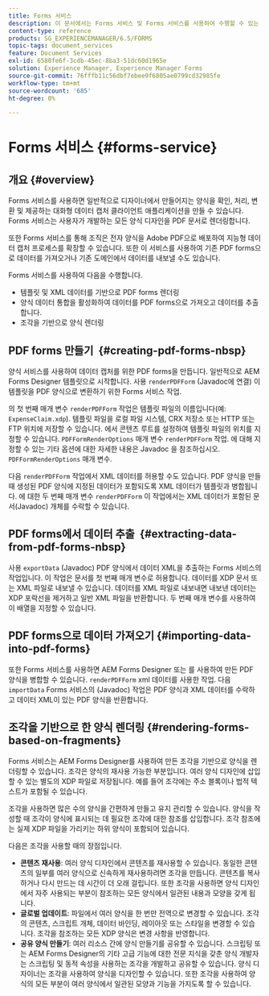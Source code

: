 ```yaml
---
title: Forms 서비스
description: 이 문서에서는 Forms 서비스 및 Forms 서비스를 사용하여 수행할 수 있는 양식 관련 작업에 대해 설명합니다.
content-type: reference
products: SG_EXPERIENCEMANAGER/6.5/FORMS
topic-tags: document_services
feature: Document Services
exl-id: 6580fe6f-3cdb-45ec-8ba3-51dc60d1965e
solution: Experience Manager, Experience Manager Forms
source-git-commit: 76fffb11c56dbf7ebee9f6805ae0799cd32985fe
workflow-type: tm+mt
source-wordcount: '685'
ht-degree: 0%

---
```


# Forms 서비스 {#forms-service}

## 개요 {#overview}

Forms 서비스를 사용하면 일반적으로 디자이너에서 만들어지는 양식을 확인, 처리, 변환 및 제공하는 대화형 데이터 캡처 클라이언트 애플리케이션을 만들 수 있습니다. Forms 서비스는 사용자가 개발하는 모든 양식 디자인을 PDF 문서로 렌더링합니다.

또한 Forms 서비스를 통해 조직은 전자 양식을 Adobe PDF으로 배포하여 지능형 데이터 캡처 프로세스를 확장할 수 있습니다. 또한 이 서비스를 사용하여 기존 PDF forms으로 데이터를 가져오거나 기존 도메인에서 데이터를 내보낼 수도 있습니다.

Forms 서비스를 사용하여 다음을 수행합니다.

* 템플릿 및 XML 데이터를 기반으로 PDF forms 렌더링
* 양식 데이터 통합을 활성화하여 데이터를 PDF forms으로 가져오고 데이터를 추출합니다.
* 조각을 기반으로 양식 렌더링

## PDF forms 만들기  {#creating-pdf-forms-nbsp}

양식 서비스를 사용하여 데이터 캡처를 위한 PDF forms을 만듭니다. 일반적으로 AEM Forms Designer 템플릿으로 시작합니다. 사용 `renderPDFForm` (Javadoc에 연결) 이 템플릿을 PDF 양식으로 변환하기 위한 Forms 서비스 작업.

의 첫 번째 매개 변수 `renderPDFForm` 작업은 템플릿 파일의 이름입니다(예: `ExpenseClaim.xdp`). 템플릿 파일을 로컬 파일 시스템, CRX 저장소 또는 HTTP 또는 FTP 위치에 저장할 수 있습니다. 에서 콘텐츠 루트를 설정하여 템플릿 파일의 위치를 지정할 수 있습니다. `PDFFormRenderOptions` 매개 변수 `renderPDFForm` 작업. 에 대해 지정할 수 있는 기타 옵션에 대한 자세한 내용은 Javadoc 을 참조하십시오. `PDFFormRenderOptions` 매개 변수.

다음 `renderPDFForm` 작업에서 XML 데이터를 허용할 수도 있습니다. PDF 양식을 만들 때 생성된 PDF 양식에 지정된 데이터가 포함되도록 XML 데이터가 템플릿과 병합됩니다. 에 대한 두 번째 매개 변수 `renderPDFForm` 이 작업에서는 XML 데이터가 포함된 문서(Javadoc) 개체를 수락할 수 있습니다.

## PDF forms에서 데이터 추출  {#extracting-data-from-pdf-forms-nbsp}

사용 `exportData` (Javadoc) PDF 양식에서 데이터 XML을 추출하는 Forms 서비스의 작업입니다. 이 작업은 문서를 첫 번째 매개 변수로 허용합니다. 데이터를 XDP 문서 또는 XML 파일로 내보낼 수 있습니다. 데이터를 XML 파일로 내보내면 내보낸 데이터는 XDP 포락선을 제거하고 일반 XML 파일을 반환합니다. 두 번째 매개 변수를 사용하여 이 배열을 지정할 수 있습니다.

## PDF forms으로 데이터 가져오기 {#importing-data-into-pdf-forms}

또한 Forms 서비스를 사용하면 AEM Forms Designer 또는 를 사용하여 만든 PDF 양식을 병합할 수 있습니다. `renderPDFForm` xml 데이터를 사용한 작업. 다음 `importData` Forms 서비스의 (Javadoc) 작업은 PDF 양식과 XML 데이터를 수락하고 데이터 XML이 있는 PDF 양식을 반환합니다.

## 조각을 기반으로 한 양식 렌더링 {#rendering-forms-based-on-fragments}

Forms 서비스는 AEM Forms Designer를 사용하여 만든 조각을 기반으로 양식을 렌더링할 수 있습니다. 조각은 양식의 재사용 가능한 부분입니다. 여러 양식 디자인에 삽입할 수 있는 별도의 XDP 파일로 저장됩니다. 예를 들어 조각에는 주소 블록이나 법적 텍스트가 포함될 수 있습니다.

조각을 사용하면 많은 수의 양식을 간편하게 만들고 유지 관리할 수 있습니다. 양식을 작성할 때 조각이 양식에 표시되는 데 필요한 조각에 대한 참조를 삽입합니다. 조각 참조에는 실제 XDP 파일을 가리키는 하위 양식이 포함되어 있습니다.

다음은 조각을 사용할 때의 장점입니다.

* **콘텐츠 재사용**: 여러 양식 디자인에서 콘텐츠를 재사용할 수 있습니다. 동일한 콘텐츠의 일부를 여러 양식으로 신속하게 재사용하려면 조각을 만듭니다. 콘텐츠를 복사하거나 다시 만드는 데 시간이 더 오래 걸립니다. 또한 조각을 사용하면 양식 디자인에서 자주 사용되는 부분이 참조하는 모든 양식에서 일관된 내용과 모양을 갖게 됩니다.
* **글로벌 업데이트**: 파일에서 여러 양식을 한 번만 전역으로 변경할 수 있습니다. 조각의 콘텐츠, 스크립트 개체, 데이터 바인딩, 레이아웃 또는 스타일을 변경할 수 있습니다. 조각을 참조하는 모든 XDP 양식은 변경 사항을 반영합니다.
* **공유 양식 만들기**: 여러 리소스 간에 양식 만들기를 공유할 수 있습니다. 스크립팅 또는 AEM Forms Designer의 기타 고급 기능에 대한 전문 지식을 갖춘 양식 개발자는 스크립팅 및 동적 속성을 사용하는 조각을 개발하고 공유할 수 있습니다. 양식 디자이너는 조각을 사용하여 양식을 디자인할 수 있습니다. 또한 조각을 사용하여 양식의 모든 부분이 여러 양식에서 일관된 모양과 기능을 가지도록 할 수 있습니다.
